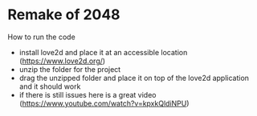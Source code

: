 # Remake of 2048
How to run the code
- install love2d and place it at an accessible location (https://www.love2d.org/)
- unzip the folder for the project
- drag the unzipped folder and place it on top of the love2d application and it should work
- if there is still issues here is a great video (https://www.youtube.com/watch?v=kpxkQldiNPU)
